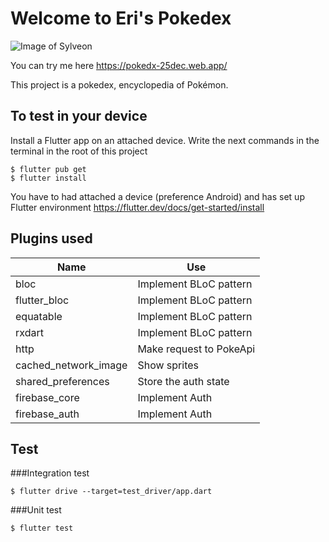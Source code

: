 # Welcome to Eri's Pokedex

![Image of Sylveon](https://media.giphy.com/media/FiSdfE2aD9ihO/source.gif)

You can try me here <https://pokedx-25dec.web.app/>

This project is a pokedex, encyclopedia of Pokémon.

## To test in your device

Install a Flutter app on an attached device. Write the next commands in the terminal in the root of this project

```
$ flutter pub get
$ flutter install
```

You have to had attached a device (preference Android) and has set up Flutter environment <https://flutter.dev/docs/get-started/install>


## Plugins used

|Name|Use|
|---|---|
|bloc|Implement BLoC pattern|
|flutter_bloc|Implement BLoC pattern|
|equatable|Implement BLoC pattern|
|rxdart|Implement BLoC pattern|
|http|Make request to PokeApi|
|cached_network_image|Show sprites|
|shared_preferences|Store the auth state|
|firebase_core|Implement Auth|
|firebase_auth|Implement Auth|


## Test

###Integration test

```
$ flutter drive --target=test_driver/app.dart
```

###Unit test

```
$ flutter test
```
